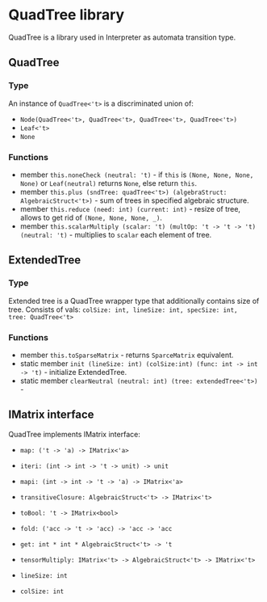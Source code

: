 # QuadTree library

QuadTree is a library used in Interpreter as automata transition type.

## QuadTree
### Type
An instance of `QuadTree<'t>` is a discriminated union of:
* `Node(QuadTree<'t>, QuadTree<'t>, QuadTree<'t>, QuadTree<'t>)`
* `Leaf<'t>`
* `None`

### Functions
* member `this.noneCheck (neutral: 't)` -  if `this` is `(None, None, None, None)` or `Leaf(neutral)` returns `None`, else return `this`.
* member `this.plus (sndTree: quadTree<'t>) (algebraStruct: AlgebraicStruct<'t>)` - sum of trees in specified algebraic structure.
* member `this.reduce (need: int) (current: int)` - resize of tree, allows to get rid of `(None, None, None, _)`.
* member `this.scalarMultiply (scalar: 't) (multOp: 't -> 't -> 't) (neutral: 't)` - multiplies to `scalar` each element of tree.

## ExtendedTree 
### Type 
Extended tree is a QuadTree wrapper type that additionally contains size of tree. Consists of vals: `colSize: int, lineSize: int, specSize: int,  tree: QuadTree<'t>`
### Functions
* member `this.toSparseMatrix` - returns `SparceMatrix` equivalent.
* static member `init (lineSize: int) (colSize:int) (func: int -> int -> 't)` -  initialize ExtendedTree.
* static member `clearNeutral (neutral: int) (tree: extendedTree<'t>)` - 

## IMatrix interface 
QuadTree implements IMatrix interface: 
*  `map: ('t -> 'a) -> IMatrix<'a>`
* `iteri: (int -> int -> 't -> unit) -> unit`

* `mapi: (int -> int -> 't -> 'a) -> IMatrix<'a>`

* `transitiveClosure: AlgebraicStruct<'t> -> IMatrix<'t>`

* `toBool: 't -> IMatrix<bool>`

* `fold: ('acc -> 't -> 'acc) -> 'acc -> 'acc`

* `get: int * int * AlgebraicStruct<'t> -> 't`

* `tensorMultiply: IMatrix<'t> -> AlgebraicStruct<'t> -> IMatrix<'t>`

* `lineSize: int`

* `colSize: int`